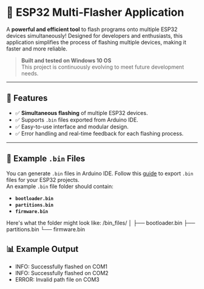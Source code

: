 # 🚀 ESP32 Multi-Flasher Application

A **powerful and efficient tool** to flash programs onto multiple ESP32 devices simultaneously! Designed for developers and enthusiasts, this application simplifies the process of flashing multiple devices, making it faster and more reliable.

> **Built and tested on Windows 10 OS**  
> This project is continuously evolving to meet future development needs.

---

## 🎯 Features
- ✅ **Simultaneous flashing** of multiple ESP32 devices.
- ✅ Supports `.bin` files exported from Arduino IDE.  
- ✅ Easy-to-use interface and modular design.  
- ✅ Error handling and real-time feedback for each flashing process.  

---

## 📂 Example `.bin` Files

You can generate `.bin` files in Arduino IDE. Follow this [guide](https://randomnerdtutorials.com/bin-binary-files-sketch-arduino-ide/) to export `.bin` files for your ESP32 projects.  
An example `.bin` file folder should contain:
- **`bootloader.bin`**
- **`partitions.bin`**
- **`firmware.bin`**

Here's what the folder might look like:
/bin_files/ │ ├── bootloader.bin ├── partitions.bin └── firmware.bin

## 📊 Example Output
- INFO: Successfully flashed on COM1
- INFO: Successfully flashed on COM2
- ERROR: Invalid path file on COM3
